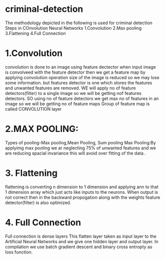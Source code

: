 # criminal-detection

The methodology depicted in the following is used for criminal detection
 Steps in COnvolution Neural Networks
1.Convolution
2.Max pooling
3.Flattening
4.Full Connection

# 1.Convolution
convolution is done to an image using feature dectector
when input image is convolveed with the feature detector then we get a feature map
by applying convolution operation size of the image is reduced so we may lose some information. but features detector is one which stores the features and unwanted features are removed.
WE will apply no of feature detectors(filter) to a single image so we will be getting nof features detectors. SO using no of feature detectors we get max no of features in an image so we will be getting no of feature maps
Group of feature map is called CONVOLUTION layer
# 2.MAX POOLING:
Types of pooling-Max pooling,Mean Pooling, Sum pooling  Max Pooling:By applyimg max pooling we ar neglecting 75% of unwanted features and we are reducing spacial invariance this will avoid over fitting of the data .

# 3. Flattening
flattening is converting n dimension to 1 dimension and applying ann to that 1 dimension array which just acts like inputs to the neurons.
When output is not correct then in the backward propogation along with the weights feature detector(filter) is also optimized.

# 4. Full Connection
Full connection is dense layers
This flatten layer taken as input layer to the Artificial Neural Networks and we give one hidden layer and output layer.
In compilation we use batch gradient descent and binary cross entropty as loss function. 
